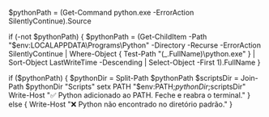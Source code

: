 $pythonPath = (Get-Command python.exe -ErrorAction SilentlyContinue).Source

if (-not $pythonPath) {
    $pythonPath = (Get-ChildItem -Path "$env:LOCALAPPDATA\Programs\Python" -Directory -Recurse -ErrorAction SilentlyContinue |
    Where-Object { Test-Path "$($_.FullName)\python.exe" } |
    Sort-Object LastWriteTime -Descending |
    Select-Object -First 1).FullName
}

if ($pythonPath) {
    $pythonDir = Split-Path $pythonPath
    $scriptsDir = Join-Path $pythonDir "Scripts"
    setx PATH "$env:PATH;$pythonDir;$scriptsDir"
    Write-Host "✅ Python adicionado ao PATH. Feche e reabra o terminal."
} else {
    Write-Host "❌ Python não encontrado no diretório padrão."
}
